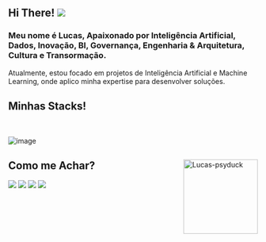 ## Hi There! <img src="https://emojis.slackmojis.com/emojis/images/1482947228/1532/lightsaber.png?1482947228"/>
### Meu nome é Lucas, Apaixonado por Inteligência Artificial, Dados, Inovação, BI, Governança, Engenharia & Arquitetura, Cultura e Transormação.

Atualmente, estou focado em projetos de Inteligência Artificial e Machine Learning, onde aplico minha expertise para desenvolver soluções.


## Minhas Stacks! 


<div style="display: inline_block"><br>

![image](https://github.com/user-attachments/assets/6588f1d4-0b16-4c3d-8aa3-bd31eae95beb)

</div>
  
##

<img align="right" alt="Lucas-psyduck" src="https://media1.tenor.com/images/40004540d1314c615bba0696cb52aa6d/tenor.gif?itemid=21760771" height="150" >

## Como me Achar?

<div> 

<a href="https://discordapp.com/users/433435878959087635" target="_blank"><img src="https://img.shields.io/badge/Discord-7289DA?style=for-the-badge&logo=discord&logoColor=white" target="_blank"></a> <a href = "mailto:lucas.ferreira.hillesheim@gmail.com"><img src="https://img.shields.io/badge/-Gmail-%23333?style=for-the-badge&logo=gmail&logoColor=white" target="_blank"></a> <a href="https://www.linkedin.com/in/lfhillesheim/" target="_blank"><img src="https://img.shields.io/badge/LinkedIn-0077B5?style=for-the-badge&logo=linkedin&logoColor=white" target="_blank"></a> <a href = "https://open.spotify.com/user/lucas.ferreira.hillesheim"><img src="https://img.shields.io/badge/Spotify-1ED760?&style=for-the-badge&logo=spotify&logoColor=white" target="_blank">

 <br> <br> <br> <br> <br>
 

 
</div>
